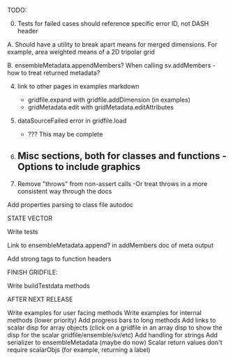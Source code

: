 TODO:

0. Tests for failed cases should reference specific error ID, not DASH header

A. Should have a utility to break apart means for merged dimensions. For example,
area weighted means of a 2D tripolar grid

B. ensembleMetadata.appendMembers?
When calling sv.addMembers - how to treat returned metadata?

4. link to other pages in examples markdown
    - gridfile.expand with gridfile.addDimension (in examples)
    - gridMetadata.edit with gridMetadata.editAttributes

7. dataSourceFailed error in gridfile.load
    - ??? This may be complete
8. Misc sections, both for classes and functions
   -Options to include graphics
   -
9. Remove "throws" from non-assert calls
    -Or treat throws in a more consistent way through the docs

Add properties parsing to class file autodoc


STATE VECTOR

Write tests

Link to ensembleMetadata.append? in addMembers doc of meta output

Add strong tags to function headers


FINISH GRIDFILE:

Write buildTestdata methods


AFTER NEXT RELEASE

Write examples for user facing methods
Write examples for internal methods (lower priority)
Add progress bars to long methods
Add links to scalar disp for array objects (click on a gridfile in an array disp to show the disp for the scalar gridfile/ensemble/sv/etc)
Add handling for <missing> strings
Add serializer to ensembleMetadata (maybe do now)
Scalar return values don't require scalarObjs (for example, returning a label)